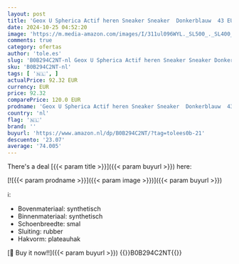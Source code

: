 ```yaml
---
layout: post
title: 'Geox U Spherica Actif heren Sneaker Sneaker  Donkerblauw  43 EU'
date: 2024-10-25 04:52:20
image: 'https://m.media-amazon.com/images/I/311ul096WYL._SL500_._SL400_.jpg'
comments: true
category: ofertas
author: 'tole.es'
slug: 'B0B294C2NT-nl Geox U Spherica Actif heren Sneaker Sneaker Donkerblauw 43 EU'
sku: 'B0B294C2NT-nl'
tags: [ '🇳🇱', ]
actualPrice: 92.32 EUR
currency: EUR
price: 92.32
comparePrice: 120.0 EUR
prodname: 'Geox U Spherica Actif heren Sneaker Sneaker  Donkerblauw  43 EU'
country: 'nl'
flag: '🇳🇱'
brand: ''
buyurl: 'https://www.amazon.nl/dp/B0B294C2NT/?tag=tolees0b-21'
descuento: '23.07'
average: '74.005'
---
```


There's a deal [{{< param title >}}]({{< param buyurl >}})  here:

[![{{< param prodname >}}]({{< param image >}})]({{< param buyurl >}})

ℹ️:

- Bovenmateriaal: synthetisch
- Binnenmateriaal: synthetisch
- Schoenbreedte: smal
- Sluiting: rubber
- Hakvorm: plateauhak

[🛒 Buy it now!!]({{< param buyurl >}})
{{<world>}}B0B294C2NT{{</world>}}

